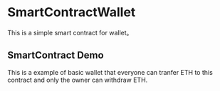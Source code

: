 # SmartContractWallet
This is a simple smart contract for wallet。
## SmartContract Demo
This is a example of basic wallet that everyone can tranfer ETH to this contract and only the owner can withdraw ETH.
